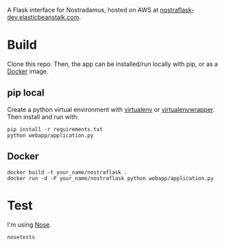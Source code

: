 

A Flask interface for Nostradamus, hosted on AWS at 
[nostraflask-dev.elasticbeanstalk.com](http://nostraflask-dev.elasticbeanstalk.com/).

# Build
Clone this repo. Then, the app can be installed/run locally with pip, or as a [Docker](https://www.docker.com/) image.

## pip local
Create a python virtual environment with [virtualenv](https://virtualenv.pypa.io/en/latest/) or [virtualenvwrapper](https://virtualenvwrapper.readthedocs.org/en/latest/).
Then install and run with:

    pip install -r requirements.txt
    python webapp/application.py

## Docker

    docker build -t your_name/nostraflask .
    docker run -d -P your_name/nostraflask python webapp/application.py

# Test
I'm using [Nose](http://nose.readthedocs.org/en/latest/). 

    nosetests
    

    


